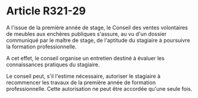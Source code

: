 # Article R321-29

<p>A l'issue de la première année de stage, le Conseil des ventes volontaires de meubles aux enchères publiques s'assure, au vu d'un dossier communiqué par le maître de stage, de l'aptitude du stagiaire à poursuivre la formation professionnelle.</p><p>A cet effet, le conseil organise un entretien destiné à évaluer les connaissances pratiques du stagiaire.</p><p>Le conseil peut, s'il l'estime nécessaire, autoriser le stagiaire à recommencer les travaux de la première année de formation professionnelle. Cette autorisation ne peut être accordée qu'une seule fois.</p>